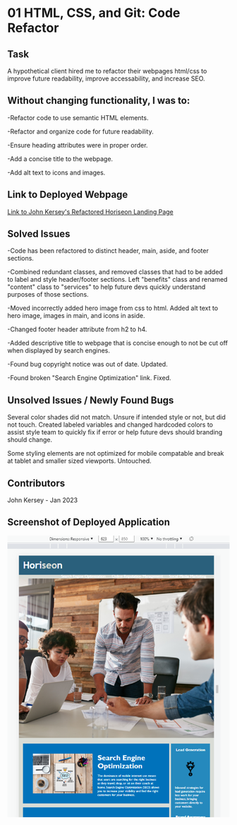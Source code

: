 # 01 HTML, CSS, and Git: Code Refactor

## Task

A hypothetical client hired me to refactor their webpages html/css to improve future readability, improve accessability, and increase SEO. 

## Without changing functionality, I was to:

-Refactor code to use semantic HTML elements.

-Refactor and organize code for future readability.

-Ensure heading attributes were in proper order.

-Add a concise title to the webpage.

-Add alt text to icons and images.

## Link to Deployed Webpage

[Link to John Kersey's Refactored Horiseon Landing Page](https://johnkersey2.github.io/Refactored-Horiseon-landing-page/)

## Solved Issues 

-Code has been refactored to distinct header, main, aside, and footer sections. 

-Combined redundant classes, and removed classes that had to be added to label and style header/footer sections. Left "benefits" class and renamed "content" class to "services" to help future devs quickly understand purposes of those sections. 

-Moved incorrectly added hero image from css to html. Added alt text to hero image, images in main, and icons in aside. 

-Changed footer header attribute from h2 to h4. 

-Added descriptive title to webpage that is concise enough to not be cut off when displayed by search engines.

-Found bug copyright notice was out of date. Updated. 

-Found broken "Search Engine Optimization" link. Fixed. 

## Unsolved Issues / Newly Found Bugs
Several color shades did not match. Unsure if intended style or not, but did not touch. Created labeled variables and changed hardcoded colors to assist style team to quickly fix if error or help future devs should branding should change. 

Some styling elements are not optimized for mobile compatable and break at tablet and smaller sized viewports. Untouched.

## Contributors 
John Kersey - Jan 2023

## Screenshot of Deployed Application 

![Screenshot of Horiseon's Webpage with original, untouched styling](/assets/images/horiseonRefactorScreenshot.PNG)